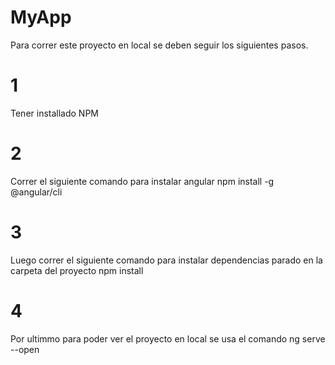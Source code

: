 # MyApp

Para correr este proyecto en local se deben seguir los siguientes pasos.
# 1

Tener installado NPM

# 2
Correr el siguiente comando para instalar angular
    npm install -g @angular/cli

# 3

Luego correr el siguiente comando para instalar dependencias parado en la carpeta del proyecto
    npm install
# 4

Por ultimmo para poder ver el proyecto en local se usa el comando
    ng serve --open
